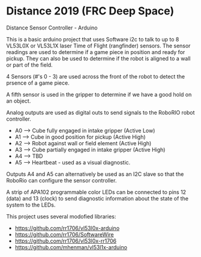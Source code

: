 # Distance 2019 (FRC Deep Space)
Distance Sensor Controller - Arduino

This is a basic arduino project that uses Software i2c to talk to up to 8 VL53L0X or VL53L1X laser Time of Flight 
(rangfinder) sensors.  The sensor readings are used to determine if a game piece in position and ready 
for pickup.  They can also be used to determine if the robot is aligned to a wall or part of the field.

4 Sensors (#'s 0 - 3) are used across the front of the robot to detect the prsence of a game piece.

A fifth sensor is used in the gripper to determine if we have a good hold on an object.

Analog outputs are used as digital outs to send signals to the RoboRIO robot controller.
  * A0 -->  Cube fully engaged in intake gripper  (Active Low)
  * A1 -->  Cube in good position for pickup (Active High)
  * A2 -->  Robot against wall or field element (Active High)
  * A3 -->  Cube partially engaged in intake gripper (Active High)
  * A4 -->  TBD
  * A5 -->  Heartbeat - used as a visual diagnostic.
    
Outputs A4 and A5 can alternatively be used as an I2C slave so that the RoboRio can configure the sensor controller.

A strip of APA102 programmable color LEDs can be connected to pins 12 (data) and 13 (clock) to send diagnostic 
information about the state of the system to the LEDs.

This project uses several modofied libraries:
  * https://github.com/rr1706/vl53l0x-arduino
  * https://github.com/rr1706/SoftwareWire
  * https://github.com/rr1706/vl53l0x-rr1706
  * https://github.com/mhenman/vl53l1x-arduino


